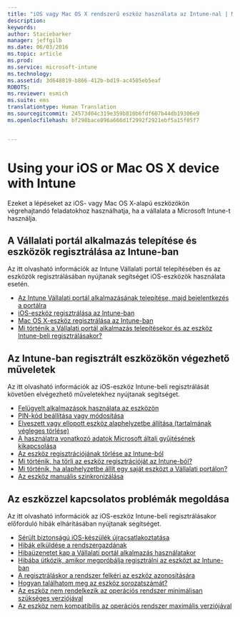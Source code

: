 ```yaml
---
title: "iOS vagy Mac OS X rendszerű eszköz használata az Intune-nal | Microsoft Intune"
description: 
keywords: 
author: Staciebarker
manager: jeffgilb
ms.date: 06/03/2016
ms.topic: article
ms.prod: 
ms.service: microsoft-intune
ms.technology: 
ms.assetid: 3d648819-b866-412b-bd19-ac4505eb5eaf
ROBOTS: 
ms.reviewer: esmich
ms.suite: ems
translationtype: Human Translation
ms.sourcegitcommit: 24573d04c319e359b810b6fdf607b44db19306e9
ms.openlocfilehash: bf298bace896a666d1f2992f2921ebf5a15f05f7


---
```


# Using your iOS or Mac OS X device with Intune

Ezeket a lépéseket az iOS- vagy Mac OS X-alapú eszközökön végrehajtandó feladatokhoz használhatja, ha a vállalata a Microsoft Intune-t használja.

## A Vállalati portál alkalmazás telepítése és eszközök regisztrálása az Intune-ban

Az itt olvasható információk az Intune Vállalati portál telepítésében és az eszközök regisztrálásában nyújtanak segítséget iOS-eszközök használata esetén.

- [Az Intune Vállalati portál alkalmazásának telepítése, majd bejelentkezés a portálra](install-and-sign-in-to-the-intune-company-portal-app-ios.md)
- [iOS-eszköz regisztrálása az Intune-ban](enroll-your-device-in-intune-ios.md)
- [Mac OS X-eszköz regisztrálása az Intune-ban](enroll-your-device-in-intune-mac-os-x.md)
- [Mi történik a Vállalati portál alkalmazás telepítésekor és az eszköz Intune-beli regisztrálásakor?](what-happens-if-you-install-the-Company-Portal-app-and-enroll-your-device-in-intune-ios.md)

## Az Intune-ban regisztrált eszközökön végezhető műveletek

Az itt olvasható információk az iOS-eszköz Intune-beli regisztrálását követően elvégezhető műveletekhez nyújtanak segítséget.

- [Felügyelt alkalmazások használata az eszközön](use-managed-apps-on-your-device-ios.md)
- [PIN-kód beállítása vagy módosítása](set-or-change-your-passcode-ios.md)
- [Elveszett vagy ellopott eszköz alaphelyzetbe állítása (tartalmának végleges törlése)](reset-erase-your-lost-or-stolen-device-ios.md)
- [A használatra vonatkozó adatok Microsoft általi gyűjtésének kikapcsolása](turn-off-microsoft-usage-data-collection-ios.md)
- [Az eszköz regisztrációjának törlése az Intune-ból](unenroll-your-device-from-intune-ios.md)
- [Mi történik, ha törli az eszköz regisztrációját az Intune-ból?](what-happens-if-you-unenroll-your-device-from-intune-ios.md)
- [Mi történik, ha alaphelyzetbe állít egy saját eszközt a Vállalati portálon?](what-happens-if-you-reset-your-device-using-the-company-portal-ios.md)
- [Az eszköz manuális szinkronizálása](sync-your-device-manually-ios.md)

## Az eszközzel kapcsolatos problémák megoldása

Az itt olvasható információk az iOS-eszköz Intune-beli regisztrálásakor előforduló hibák elhárításában nyújtanak segítséget.

- [Sérült biztonságú iOS-készülék újracsatlakoztatása](how-to-reconnect-a-compromised-ios-device)
- [Hibák elküldése a rendszergazdának](send-errors-to-your-it-admin-ios.md)
- [Hibaüzenetet kap a Vállalati portál alkalmazás használatakor](you-get-an-error-while-using-the-company-portal-app-ios.md)
- [Hibába ütközik, amikor megpróbálja regisztrálni az eszközt az Intune-ban](you-see-errors-while-trying-to-enroll-your-device-in-intune-ios.md)
- [A regisztráláskor a rendszer felkéri az eszköz azonosítására](you-are-asked-to-identify-your-device-when-trying-to-enroll-ios.md)
- [Hogyan találhatom meg az eszköz sorozatszámát?](how-do-i-find-the-serial-number-on-my-device-ios.md)
- [Az eszköz nem rendelkezik az operációs rendszer minimálisan szükséges verziójával](device-doesnt-have-the-required-minimum-operating-system-version-ios.md)
- [Az eszköz nem kompatibilis az operációs rendszer maximális verziójával](device-doesnt-comply-with-the-maximum-operating-system-version-ios.md)





<!--HONumber=Jun16_HO5-->


